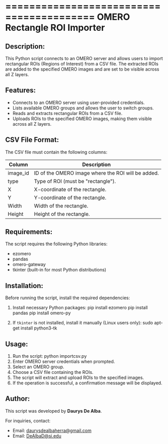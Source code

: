 =========================================
 OMERO Rectangle ROI Importer
=========================================

Description:
------------
This Python script connects to an OMERO server and allows users to import rectangular 
ROIs (Regions of Interest) from a CSV file. The extracted ROIs are added to the specified 
OMERO images and are set to be visible across all Z layers.

Features:
---------
- Connects to an OMERO server using user-provided credentials.
- Lists available OMERO groups and allows the user to switch groups.
- Reads and extracts rectangular ROIs from a CSV file.
- Uploads ROIs to the specified OMERO images, making them visible across all Z layers.

CSV File Format:
----------------
The CSV file must contain the following columns:

| Column      | Description                                       |
|------------ |---------------------------------------------------|
| image_id    | ID of the OMERO image where the ROI will be added. |
| type        | Type of ROI (must be "rectangle").                |
| X           | X-coordinate of the rectangle.                    |
| Y           | Y-coordinate of the rectangle.                    |
| Width       | Width of the rectangle.                           |
| Height      | Height of the rectangle.                          |

Requirements:
-------------
The script requires the following Python libraries:
- ezomero
- pandas
- omero-gateway
- tkinter (built-in for most Python distributions)

Installation:
-------------
Before running the script, install the required dependencies:

1. Install necessary Python packages:
pip install ezomero pip install pandas pip install omero-py

2. If `tkinter` is not installed, install it manually (Linux users only):
sudo apt-get install python3-tk

Usage:
------
1. Run the script:
python importcsv.py
2. Enter OMERO server credentials when prompted.
3. Select an OMERO group.
4. Choose a CSV file containing the ROIs.
5. The script will extract and upload ROIs to the specified images.
6. If the operation is successful, a confirmation message will be displayed.

Author:
-------
This script was developed by **Daurys De Alba**.

For inquiries, contact:
- Email: daurysdealbaherra@gmail.com
- Email: DeAlbaD@si.edu
